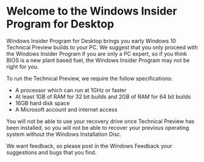 # Welcome to the Windows Insider Program for Desktop
Windows Insider Program for Desktop brings you early Windows 10 Technical Preview builds to your PC.
We suggest that you only proceed with the Windows Insider Program if you are only a PC expert, so if you think BIOS is a new plant based fuel, the Windows Insider Program may not be right for you.

To run the Technical Preview, we require the follow specifications:
- A processor which can run at 1GHz or faster
- At least 1GB of RAM for 32 bit builds and 2GB of RAM for 64 bit builds
- 16GB hard disk space
- A Microsoft account and internet access

You will not be able to use your recovery drive once Technical Preview has been installed, so you will not be able to recover your previous operating system without the Windows Installation Disc.

We want feedback, so please post in the Windows Feedback your suggestions and bugs that you find.
